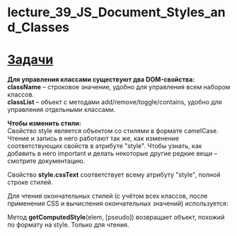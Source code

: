 # lecture_39_JS_Document_Styles_and_Сlasses
#  [Задачи ](https://github.com/schoolteacherMP/lecture_39_JS_Document_Styles_and_Classes/blob/main/tasks.md)  

**Для управления классами существуют два DOM-свойства:**  
**className** – строковое значение, удобно для управления всем набором классов.  
**classList** – объект с методами add/remove/toggle/contains, удобно для управления отдельными классами.  

**Чтобы изменить стили:**  
Свойство style является объектом со стилями в формате camelCase. Чтение и запись в него работают так же, как изменение соответствующих свойств в атрибуте "style". Чтобы узнать, как добавить в него important и делать некоторые другие редкие вещи – смотрите документацию.  

Свойство **style.cssText** соответствует всему атрибуту "style", полной строке стилей.  

Для чтения окончательных стилей (с учётом всех классов, после применения CSS и вычисления окончательных значений) используется:  

Метод **getComputedStyle**(elem, [pseudo]) возвращает объект, похожий по формату на style. Только для чтения.  

